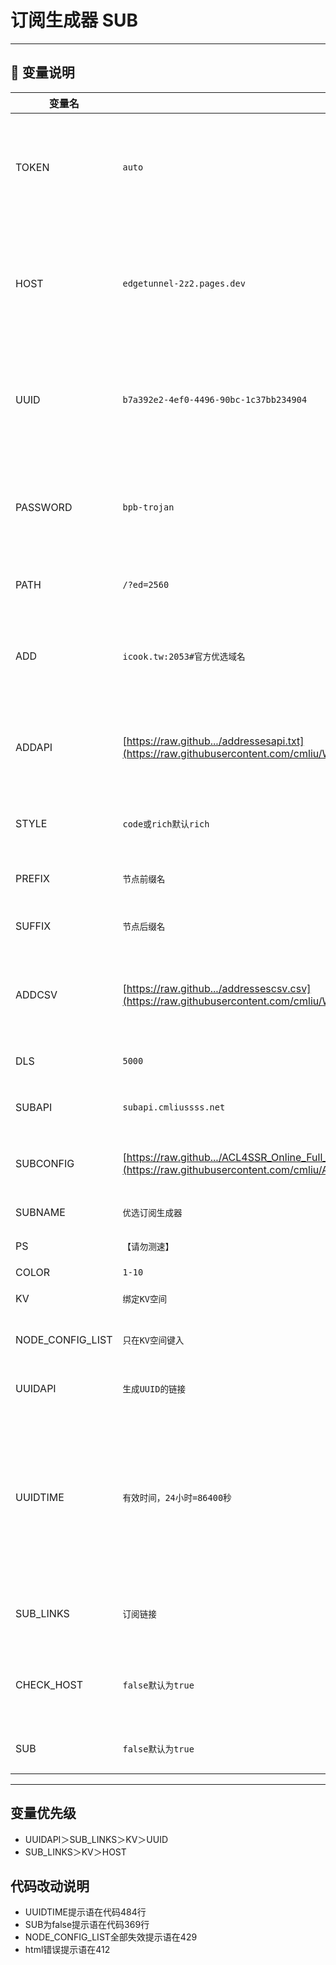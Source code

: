#   订阅生成器 SUB

----

## 🔑 变量说明
| 变量名 | 示例 | 备注 | 
|--------|---------|-----|
| TOKEN | `auto` | 快速订阅内置节点的订阅路径地址 /auto （支持多元素, 元素之间使用`,`或`换行`作间隔）| 
| HOST | `edgetunnel-2z2.pages.dev` | 快速订阅内置节点的伪装域名 （支持多元素, 订阅时随机获取, 元素之间使用`,`或`换行`作间隔） | 
| UUID | `b7a392e2-4ef0-4496-90bc-1c37bb234904` | 快速订阅内置VLESS节点的UUID （与变量`PASSWORD`冲突, 共存时优先使用`PASSWORD`） | 
| PASSWORD | `bpb-trojan` | 快速订阅内置Trojan节点的password （与变量`UUID`冲突, 共存时优先使用`PASSWORD`） | 
| PATH | `/?ed=2560` | 快速订阅内置节点的路径信息 | 
| ADD | `icook.tw:2053#官方优选域名` | 对应`addresses`字段 （支持多元素, 元素之间使用`,`或`换行`作间隔） | 
| ADDAPI | [https://raw.github.../addressesapi.txt](https://raw.githubusercontent.com/cmliu/WorkerVless2sub/main/addressesapi.txt) | 对应`addressesapi`字段 （支持多元素, 元素之间使用`,`或`换行`作间隔） |  
| STYLE | `code或rich默认rich` | code为国家代码如:HK，rich为中文名如:🇭🇰香港1 |
| PREFIX | `节点前缀名` | 给节点加前缀名如：【极链】HK |
| SUFFIX | `节点后缀名` | 给节点加后缀名如：HK【极链】 |
| ADDCSV | [https://raw.github.../addressescsv.csv](https://raw.githubusercontent.com/cmliu/WorkerVless2sub/main/addressescsv.csv) | 对应`addressescsv`字段 （支持多元素, 元素之间使用`,`或`换行`作间隔） | 
| DLS | `5000` |`addressescsv`测速结果满足速度下限 | 
| SUBAPI | `subapi.cmliussss.net` | clash、singbox等 订阅转换后端 | 
| SUBCONFIG | [https://raw.github.../ACL4SSR_Online_Full_MultiMode.ini](https://raw.githubusercontent.com/cmliu/ACL4SSR/main/Clash/config/ACL4SSR_Online_Full_MultiMode.ini) | clash、singbox等 订阅转换配置文件 | 
| SUBNAME | `优选订阅生成器` | 订阅生成器名称 |   
| PS | `【请勿测速】` | 节点名备注消息 | 
| COLOR | `1-10` | 不同颜色主题 |
| KV | `绑定KV空间` | 读取KV空间变量 |
| NODE_CONFIG_LIST | `只在KV空间键入` | 存储HOST，UUID 变量（josn格式）|
| UUIDAPI | `生成UUID的链接` | 用API里的UUID作用到订阅里 |
| UUIDTIME | `有效时间，24小时=86400秒` | 给UUID设置有效的时间，搭配UUIDAPI，当设置此项，订阅节点第一个为到期时间提示，假的时间，真的时间必须与vless的时间相同 |
| SUB_LINKS | `订阅链接` | 直接提取订阅内节点的host和uuid作用于订阅器 |
| CHECK_HOST | `false默认为true` | 关掉检测KV中host有效性，只在KV中设置。不设正常检测 |
| SUB | `false默认为true` | 关掉订阅器功能，不设或true正常订阅 |

----
## 变量优先级
- UUIDAPI＞SUB_LINKS＞KV＞UUID
- SUB_LINKS＞KV＞HOST
## 代码改动说明
- UUIDTIME提示语在代码484行
- SUB为false提示语在代码369行
- NODE_CONFIG_LIST全部失效提示语在429
- html错误提示语在412

